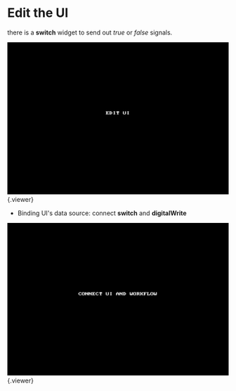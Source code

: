 # Edit the UI
 there is a **switch** widget to send out *true* or *false* signals.

![](./doc/pic/lattepanda/create_ui.gif){.viewer}

- Binding UI's data source: connect **switch** and **digitalWrite**
 
 ![](./doc/pic/lattepanda/binding_ui.gif){.viewer}
